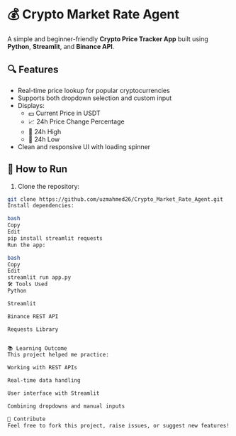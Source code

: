 # 💰 Crypto Market Rate Agent

A simple and beginner-friendly **Crypto Price Tracker App** built using **Python**, **Streamlit**, and **Binance API**.

## 🔍 Features
- Real-time price lookup for popular cryptocurrencies
- Supports both dropdown selection and custom input
- Displays:
  - 💵 Current Price in USDT
  - 📈 24h Price Change Percentage
  - 🔺 24h High
  - 🔻 24h Low
- Clean and responsive UI with loading spinner

## 🚀 How to Run

1. Clone the repository:
```bash
git clone https://github.com/uzmahmed26/Crypto_Market_Rate_Agent.git
Install dependencies:

bash
Copy
Edit
pip install streamlit requests
Run the app:

bash
Copy
Edit
streamlit run app.py
🛠️ Tools Used
Python

Streamlit

Binance REST API

Requests Library


📚 Learning Outcome
This project helped me practice:

Working with REST APIs

Real-time data handling

User interface with Streamlit

Combining dropdowns and manual inputs

🤝 Contribute
Feel free to fork this project, raise issues, or suggest new features!
